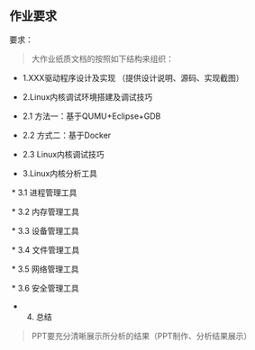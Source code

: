## 作业要求

要求：

> 大作业纸质文档的按照如下结构来组织：

* 1.XXX驱动程序设计及实现 （提供设计说明、源码、实现截图）

* 2.Linux内核调试环境搭建及调试技巧

 * 2.1 方法一：基于QUMU+Eclipse+GDB
    
 * 2.2 方式二：基于Docker
    
 * 2.3 Linux内核调试技巧
  
* 3.Linux内核分析工具

  * 3.1 进程管理工具
 
  * 3.2 内存管理工具
  
  * 3.3 设备管理工具
  
  * 3.4 文件管理工具
  
  * 3.5 网络管理工具
  
  * 3.6 安全管理工具
  
* 4. 总结

> PPT要充分清晰展示所分析的结果（PPT制作、分析结果展示）
